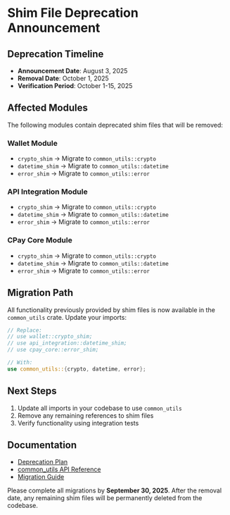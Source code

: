 # Shim File Deprecation Announcement

## Deprecation Timeline
- **Announcement Date**: August 3, 2025
- **Removal Date**: October 1, 2025
- **Verification Period**: October 1-15, 2025

## Affected Modules
The following modules contain deprecated shim files that will be removed:

### Wallet Module
- `crypto_shim` → Migrate to `common_utils::crypto`
- `datetime_shim` → Migrate to `common_utils::datetime`
- `error_shim` → Migrate to `common_utils::error`

### API Integration Module
- `crypto_shim` → Migrate to `common_utils::crypto`
- `datetime_shim` → Migrate to `common_utils::datetime`
- `error_shim` → Migrate to `common_utils::error`

### CPay Core Module
- `crypto_shim` → Migrate to `common_utils::crypto`
- `datetime_shim` → Migrate to `common_utils::datetime`
- `error_shim` → Migrate to `common_utils::error`

## Migration Path
All functionality previously provided by shim files is now available in the `common_utils` crate. Update your imports:

```rust
// Replace:
// use wallet::crypto_shim;
// use api_integration::datetime_shim;
// use cpay_core::error_shim;

// With:
use common_utils::{crypto, datetime, error};
```

## Next Steps
1. Update all imports in your codebase to use `common_utils`
2. Remove any remaining references to shim files
3. Verify functionality using integration tests

## Documentation
- [Deprecation Plan](DEPRECATION_PLAN.md)
- [common_utils API Reference](docs/common_utils_api.md)
- [Migration Guide](MIGRATION_GUIDE.md)

Please complete all migrations by **September 30, 2025**. After the removal date, any remaining shim files will be permanently deleted from the codebase.